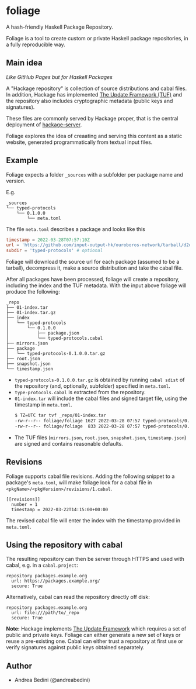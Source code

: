 # foliage

A hash-friendly Haskell Package Repository.

Foliage is a tool to create custom or private Haskell package repositories,
in a fully reproducible way.

## Main idea

_Like GitHub Pages but for Haskell Packages_

A "Hackage repository" is collection of source distributions and cabal
files. In addition, Hackage has implemented [The Update
Framework (TUF)](https://theupdateframework.com) and the repository also
includes cryptographic metadata (public keys and signatures).

These files are commonly served by Hackage proper, that is the central
deployment of [hackage-server](https://github.com/haskell/hackage-server/).

Foliage explores the idea of creaating and serving this content as a static
website, generated programmatically from textual input files.

## Example

Foliage expects a folder `_sources` with a subfolder per package name and
version.

E.g.

```
_sources
└── typed-protocols
    └── 0.1.0.0
        └── meta.toml
```

The file `meta.toml` describes a package and looks like this

```toml
timestamp = 2022-03-28T07:57:10Z
url = 'https://github.com/input-output-hk/ouroboros-network/tarball/d2d219a86cda42787325bb8c20539a75c2667132'
subdir = 'typed-protocols' # optional
```

Foliage will download the source url for each package (assumed to be a
tarball), decompress it, make a source distribution and take the cabal
file.

After all packages have been processed, foliage will create a repository,
including the index and the TUF metadata. With the input above foliage will
produce the following:

```
_repo
├── 01-index.tar
├── 01-index.tar.gz
├── index
│   └── typed-protocols
│       └── 0.1.0.0
│           ├── package.json
│           └── typed-protocols.cabal
├── mirrors.json
├── package
│   └── typed-protocols-0.1.0.0.tar.gz
├── root.json
├── snapshot.json
└── timestamp.json
```

* `typed-protocols-0.1.0.0.tar.gz` is obtained by running
  `cabal sdist` of the repository (and, optionally, subfolder) specified in
  `meta.toml`.
* `type-protocols.cabal` is extracted from the repository.
* `01-index.tar` will include the cabal files and signed target file, using
  the timestamp in `meta.toml`.
  ```bash
  $ TZ=UTC tar tvf _repo/01-index.tar
  -rw-r--r-- foliage/foliage 1627 2022-03-28 07:57 typed-protocols/0.1.0.0/typed-protocols.cabal
  -rw-r--r-- foliage/foliage  833 2022-03-28 07:57 typed-protocols/0.1.0.0/package.json
  ```
* The TUF files (`mirrors.json`, `root.json`, `snapshot.json`,
  `timestamp.json`) are signed and contains reasonable defaults.

## Revisions

Foliage supports cabal file revisions. Adding the following snippet to a
package's `meta.toml`, will make foliage look for a cabal file in
`<pkgName>/<pkgVersion>/revisions/1.cabal`.

```
[[revisions]]
  number = 1
  timestamp = 2022-03-22T14:15:00+00:00
```

The revised cabal file will enter the index with the timestamp provided in
`meta.toml`.

## Using the repository with cabal

The resulting repository can then be server through HTTPS and used with
cabal, e.g. in a `cabal.project`:

```
repository packages.example.org
  url: https://packages.example.org/
  secure: True
```

Alternatively, cabal can read the repository directly off disk:

```
repository packages.example.org
  url: file:///path/to/_repo
  secure: True
```

**Note:** Hackage implements [The Update
Framework](https://theupdateframework.io) which requires a set of public
and private keys. Foliage can either generate a new set of keys or reuse a
pre-existing one. Cabal can either trust a repository at first use or
verify signatures against public keys obtained separately.

## Author

- Andrea Bedini (@andreabedini)


